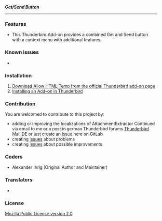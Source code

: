 ***Get/Send Button***

--------

### Features

* This Thunderbird Add-on provides a combined Get and Send button with a context menu with additional features.

### Known issues

* 

### Installation

1. [Download Allow HTML Temp from the official Thunderbird add-on page](https://addons.thunderbird.net/addon/getsendbutton/)
2. [Installing an Add-on in Thunderbird](https://support.mozilla.org/kb/installing-addon-thunderbird)


### Contribution

You are welcomed to contribute to this project by:
* adding or improving the localizations of AttachmentExtractor Continued via email to me or a post in german Thunderbird forums [Thunderbird Mail DE](https://www.thunderbird-mail.de/forum/board/81-hilfe-und-fehlermeldungen-zu-thunders-add-ons/) or just create an [issue](https://gitlab.com/ThunderbirdMailDE/get-send-button/issues/) here on GitLab
* creating [issues](https://gitlab.com/ThunderbirdMailDE/get-send-button/issues/) about problems
* creating [issues](https://gitlab.com/ThunderbirdMailDE/get-send-button/issues/) about possible improvements


### Coders

* Alexander Ihrig (Original Author and Maintainer)

### Translators

* 


### License

[Mozilla Public License version 2.0](https://gitlab.com/ThunderbirdMailDE/get-send-button/LICENSE)